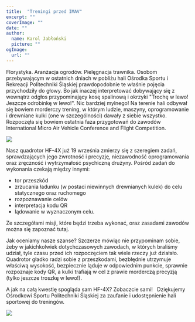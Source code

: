 ```yaml
---
title: 	"Treningi przed IMAV"
excerpt: ""
coverImage: ""
date: ""
author:
  name: Karol Jabłoński
  picture: ""
ogImage:
  url: ""
---
```


Florystyka. Aranżacja ogrodów. Pielęgnacja trawnika. Osobom przebywającym w ostatnich dniach w pobliżu hali Ośrodka Sportu i Rekreacji Politechniki Śląskiej prawdopodobnie te właśnie pojęcia przychodziły do głowy. Bo jak inaczej interpretować dobywający się z wewnątrz odgłos przypominający kosę spalinową i okrzyki "Trochę w lewo! Jeszcze odrobinkę w lewo!". Nic bardziej mylnego! Na terenie hali odbywał się bowiem morderczy trening, w którym ludzie, maszyny, oprogramowanie i drewniane kulki (one w szczególności) dawały z siebie wszystko. Rozpoczęła się bowiem ostatnia faza przygotowań do zawodów International Micro Air Vehicle Conference and Flight Competition.

![](/posts/treningi_imav/img1.jpg)

Nasz quadrotor HF-4X już 19 września zmierzy się z szeregiem zadań, sprawdzających jego zwrotność i precyzję, niezawodność oprogramowania oraz zręczność i wytrzymałość psychiczną drużyny. Pośród zadań do wykonania czekają między innymi:

- tor przeszkód
- zrzucania ładunku (w postaci niewinnych drewnianych kulek) do celu statycznego oraz ruchomego
- rozpoznawanie celów
- interpretacja kodu QR
- lądowanie w wyznaczonym celu.

Ze szczegółami misji, które będzi trzeba wykonać, oraz zasadami zawodów można się zapoznać tutaj.

Jak oceniamy nasze szanse? Szczerze mówiąc nie przypominam sobie, żeby w jakichkolwiek dotychczasowych zawodach, w których braliśmy udział, tyle czasu przed ich rozpoczęciem tak wiele rzeczy już działało. Quadrotor gładko radzi sobie z przeszkodami, bezbłędnie utrzymuje właściwą wysokość, bezpiecznie ląduje w odpowiednim punkcie, sprawnie rozpoznaje kody QR, a kulki trafiają w cel z prawie morderczą precyzją (tylko jeszcze troszkę w lewo!).

A jak na całą kwestię spogląda sam HF-4X? Zobaczcie sami!
 
Dziękujemy Ośrodkowi Sportu Politechniki Śląskiej za zaufanie i udostępnienie hali sportowej do treningów.

![](/posts/treningi_imav/img2.png)